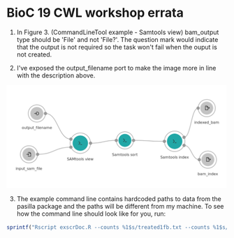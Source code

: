 # BioC 19 CWL workshop errata

1. In Figure 3. (CommandLineTool example - Samtools view) bam_output type should be 'File' and not 'File?'. The question mark would indicate that the output is not required so the task won't fail when the ouput is not created. 

2. I've exposed the output_filename port to make the image more in line with the description above.

![](wf.png)

3. The example command line contains hardcoded paths to data from the pasilla package and the paths will be different from my machine. To see how the command line should look like for you, run:

```R
sprintf("Rscript exscrDoc.R --counts %1$s/treated1fb.txt --counts %1$s/treated2fb.txt --counts %1$s/treated3fb.txt --counts %1$s/untreated1fb.txt --counts %1$s/untreated2fb.txt --counts %1$s/untreated3fb.txt --counts %1$s/untreated4fb.txt --phenodata %1$s/pasilla_sample_annotation.csv --factor condition --control type", system.file("extdata", package = "pasilla"))
```